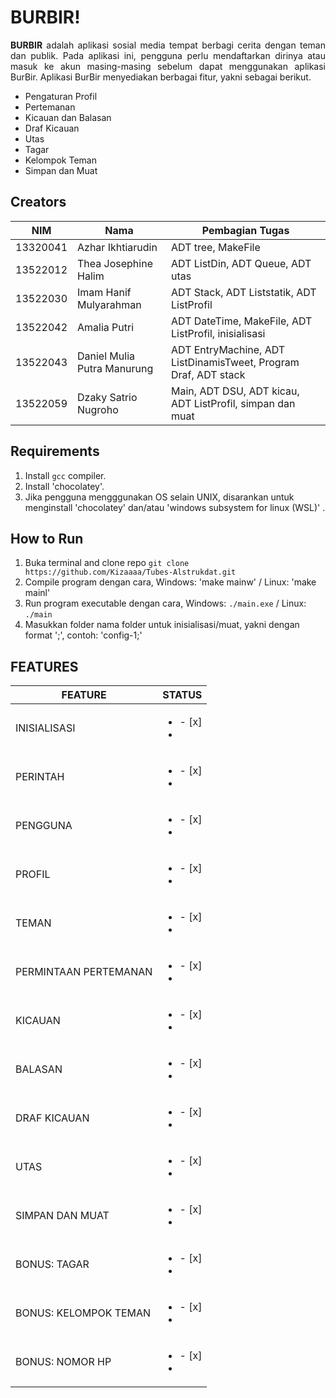 # BURBIR!

<p align = "justify"> <b>BURBIR</b> adalah aplikasi sosial media tempat berbagi cerita dengan teman dan publik. Pada aplikasi ini, pengguna perlu mendaftarkan dirinya atau masuk ke akun masing-masing sebelum dapat menggunakan aplikasi BurBir. Aplikasi BurBir menyediakan berbagai fitur, yakni sebagai berikut.
</p>
<ul>
<li>Pengaturan Profil</li>
<li>Pertemanan</li>
<li>Kicauan dan Balasan</li>
<li>Draf Kicauan</li>
<li>Utas</li>
<li>Tagar</li>
<li>Kelompok Teman</li>
<li>Simpan dan Muat</li>
</ul>

## Creators

| NIM      | Nama                        | Pembagian Tugas                                                 |
| -------- | --------------------------- | --------------------------------------------------------------- |
| 13320041 | Azhar Ikhtiarudin           | ADT tree, MakeFile                                              |
| 13522012 | Thea Josephine Halim        | ADT ListDin, ADT Queue, ADT utas                                |
| 13522030 | Imam Hanif Mulyarahman      | ADT Stack, ADT Liststatik, ADT ListProfil                       |
| 13522042 | Amalia Putri                | ADT DateTime, MakeFile, ADT ListProfil, inisialisasi            |
| 13522043 | Daniel Mulia Putra Manurung | ADT EntryMachine, ADT ListDinamisTweet, Program Draf, ADT stack |
| 13522059 | Dzaky Satrio Nugroho        | Main, ADT DSU, ADT kicau, ADT ListProfil, simpan dan muat       |

## Requirements

1. Install `gcc` compiler.
2. Install 'chocolatey'.
3. Jika pengguna mengggunakan OS selain UNIX, disarankan untuk menginstall 'chocolatey' dan/atau 'windows subsystem for linux (WSL)' .

## How to Run

1. Buka terminal and clone repo `git clone https://github.com/Kizaaaa/Tubes-Alstrukdat.git`
2. Compile program dengan cara, Windows: 'make mainw' / Linux: 'make mainl'
3. Run program executable dengan cara, Windows: `./main.exe` / Linux: `./main`
4. Masukkan folder nama folder untuk inisialisasi/muat, yakni dengan format '<nama folder>;', contoh: 'config-1;'

## FEATURES

| FEATURE               | STATUS                  |
| --------------------- | ----------------------- |
| INISIALISASI          | <ul><li>- [x] </li><li> |
| PERINTAH              | <ul><li>- [x] </li><li> |
| PENGGUNA              | <ul><li>- [x] </li><li> |
| PROFIL                | <ul><li>- [x] </li><li> |
| TEMAN                 | <ul><li>- [x] </li><li> |
| PERMINTAAN PERTEMANAN | <ul><li>- [x] </li><li> |
| KICAUAN               | <ul><li>- [x] </li><li> |
| BALASAN               | <ul><li>- [x] </li><li> |
| DRAF KICAUAN          | <ul><li>- [x] </li><li> |
| UTAS                  | <ul><li>- [x] </li><li> |
| SIMPAN DAN MUAT       | <ul><li>- [x] </li><li> |
| BONUS: TAGAR          | <ul><li>- [x] </li><li> |
| BONUS: KELOMPOK TEMAN | <ul><li>- [x] </li><li> |
| BONUS: NOMOR HP       | <ul><li>- [x] </li><li> |
